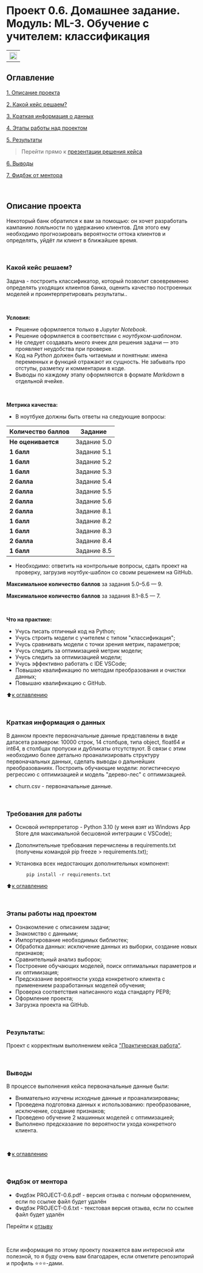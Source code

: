 # Проект 0.6. Домашнее задание. Модуль: ML-3. Обучение с учителем: классификация
<table>
  <tr style="vertical-align:middle">
    <!-- <th><img src = 'https://i.hh.ru/logos/svg/hh.ru__min_.svg?v=11032019'></th> -->
    <!-- <th><img style="vertical-align:middle" img src = https://lms.skillfactory.ru/static/rg-theme/images/logo-header.svg></th> -->
    <!-- <th><img style="vertical-align:middle" img src = https://static.tildacdn.com/tild3862-3932-4061-b763-363135393134/logo.svg></th> -->
    <th height=30><img style="vertical-align:middle" img src = https://static.tildacdn.com/tild3736-6663-4331-b065-623334663336/SkillFactory.svg height=20></th>
  </tr>
</table>

## Оглавление
[1. Описание проекта](https://github.com/yaroslav-vorobyov/SF_DST/tree/main/PROJECT-0.6#Описание-проекта)

[2. Какой кейс решаем?](https://github.com/yaroslav-vorobyov/SF_DST/tree/main/PROJECT-0.6#Какой-кейс-решаем)

[3. Краткая информация о данных](https://github.com/yaroslav-vorobyov/SF_DST/tree/main/PROJECT-0.6#Краткая-информация-о-данных)

[4. Этапы работы над проектом](https://github.com/yaroslav-vorobyov/SF_DST/tree/main/PROJECT-0.6#Этапы-работы-над-проектом)

[5. Результаты](https://github.com/yaroslav-vorobyov/SF_DST/tree/main/PROJECT-0.6#Результаты)

  > Перейти прямо к [презентации решения кейса](https://github.com/yaroslav-vorobyov/SF_DST/blob/main/PROJECT-0.6/HW-06.ipynb)

[6. Выводы](https://github.com/yaroslav-vorobyov/SF_DST/tree/main/PROJECT-0.6#Выводы)  

[7. Фидбэк от ментора](https://github.com/yaroslav-vorobyov/SF_DST/tree/main/PROJECT-0.6#Фидбэк-от-ментора)

<br>

## Описание проекта
Некоторый банк обратился к вам за помощью: он хочет разработать кампанию лояльности по удержанию клиентов. Для этого ему необходимо прогнозировать вероятности оттока клиентов и определять, уйдёт ли клиент в ближайшее время.

<br>

### Какой кейс решаем?
Задача - построить классификатор, который позволит своевременно определять уходящих клиентов банка, оценить качество построенных моделей и проинтерпретировать результаты..

<br>

**Условия:**
- Решение оформляется только в *Jupyter Notebook*.
- Решение оформляется в соответствии с *ноутбуком-шаблоном*.
- Не следует создавать много ячеек для решения задачи — это проявляет неудобства при проверке.
- Код на *Python* должен быть читаемым и понятным: имена переменных и функций отражают их сущность. Не забывать про отступы, разметку и комментарии в коде.
- Выводы по каждому этапу оформляются в формате *Markdown* в отдельной ячейке.

<br>

**Метрика качества:**
* В ноутбуке должны быть ответы на следующие вопросы:
<!-- <table>
  <tbody>
    <tr style="vertical-align:middle">
      <td style="background-color: #2e765e; color: white; font-weight: bold">2 балла</td>
      <td style="align:left">Правильность решения задач, логичность построения запросов</td>
    </tr>
    <tr>
      <td style="background-color: #2e765e; color: white; font-weight: bold">2 балла</td>
      <td style="align:left">Читабельность и верное форматирование запросов и кода на Python, наличие комментариев в запросах;<br>Аккуратность оформления решения</td>
    </tr>
    <tr>
      <td style="background-color: #2e765e; color: white; font-weight: bold">2 балла</td>
      <td style="align:left">Логичность и полнота выводов</td>
    </tr>
    <tr>
      <td style="background-color: #2e765e; color: white; font-weight: bold">2 балла</td>
      <td style="align:left">Дополнительные исследования данных</td>
    </tr>
  </tbody>
</table> -->

| **Количество баллов** | **Задание** |
| --- | --- |
| **Не оценивается** | Задание 5.0 |
| **1 балл** | Задание 5.1 |
| **1 балл** | Задание 5.2 |
| **1 балл** | Задание 5.3 |
| **2 балла** | Задание 5.4 |
| **2 балла** | Задание 5.5 |
| **2 балла** | Задание 5.6 |
| **2 балла** | Задание 8.1 |
| **1 балл** | Задание 8.2 |
| **1 балл** | Задание 8.3 |
| **2 балла** | Задание 8.4 |
| **1 балл** | Задание 8.5 |

* Необходимо: ответить на контрольные вопросы, сдать проект на проверку, загрузив ноутбук-шаблон со своим решением на GitHub.

**Максимальное количество баллов** за задания 5.0–5.6 — 9.

**Максимальное количество баллов** за задания 8.1–8.5 — 7.

<br>

**Что на практике:**
-   Учусь писать отличный код на Python;
-   Учусь строить модели с учителем с типом "классификация";
-   Учусь сравнивать модели с точки зрения метрик, параметров;
-   Учусь следить за оптимизацией метрик модели;
-   Учусь следить за оптимизацией модели;
-   Учусь эффективно работать с IDE VSCode;
-   Повышаю квалификацию по методам преобразования и очистки данных; 
-   Повышаю квалификацию с GitHub.

:arrow_up:[к оглавлению](https://github.com/yaroslav-vorobyov/SF_DST/tree/main/PROJECT-0.6#Оглавление)

<br>

### Краткая информация о данных

В данном проекте первоначальные данные представлены в виде датасета размером: 10000 строк, 14 столбцов, типа object, float64 и int64, в столбцах пропуски и дубликаты отсутствуют. В связи с этим необходимо более детально проанализировать структуру первоначальных данных, сделать выводы о дальнейших преобразованиях. Построить обучающие модели: логистическую регрессию с оптимизацией и модель "дерево-лес" с оптимизацией.

* churn.csv - первоначальные данные.

<br>

### Требования для работы
*   Основой интерпретатор - Python 3.10 (у меня взят из Windows App Store для максимальной бесшовной интеграции с VSCode);
*   Дополнительные требования перечислены в requirements.txt (получены командой pip freeze > requirements.txt);
*   Установка всех недостающих дополнительных компонент:

            pip install -r requirements.txt

:arrow_up:[к оглавлению](https://github.com/yaroslav-vorobyov/SF_DST/tree/main/PROJECT-0.6#Оглавление)

<br>

### Этапы работы над проектом
- Ознакомление с описанием задачи;
- Знакомство с данными;
- Импортирование необходимых библиотек;
- Обработка данных: исключение данных из выборки, создание новых признаков;
- Сравнительный анализ выборок;
- Построение обучающих моделей, поиск оптимальных параметров и их оптимизация;
- Предсказание вероятности ухода конкретного клиента с применением разработанных моделей обучения;
- Проверка соответствия написанного кода стандарту PEP8;
- Оформление проекта;
- Загрузка проекта на GitHub.

<br>

### Результаты:

Проект c корректным выполнением кейса ["Практическая работа"](https://github.com/yaroslav-vorobyov/SF_DST/blob/main/PROJECT-0.6/HW-06.ipynb).

<br>

### Выводы
В процессе выполнения кейса первоначальные данные были:
* Внимательно изучены исходные данные и проанализированы;
* Проведена подготовка данных к использованию: преобразование, исключение, создание признаков;
* Проведено обучение 2 машинных моделей с оптимизацией;
* Выполнено предсказание по вероятности ухода конкретного клиента.

<br>

:arrow_up:[к оглавлению](https://github.com/yaroslav-vorobyov/SF_DST/tree/main/PROJECT-0.6#Оглавление)

<br>

### Фидбэк от ментора
<!-- * Фидбэк PROJECT-0.6.url - содержит ссылку на отзыв, файл находится на Google Drive ментора -->
* Фидбэк PROJECT-0.6.pdf - версия отзыва с полным оформлением, если по ссылке файл будет удалён
* Фидбэк PROJECT-0.6.txt - текстовая версия отзыва, если по ссылке файл будет удалён

Перейти к [отзыву](https://github.com/yaroslav-vorobyov/SF_DST/tree/main/PROJECT-0.6/docs)

<br>

Если информация по этому проекту покажется вам интересной или полезной, то я буду очень вам благодарен, если отметите репозиторий и профиль ⭐️⭐️⭐️-дами.